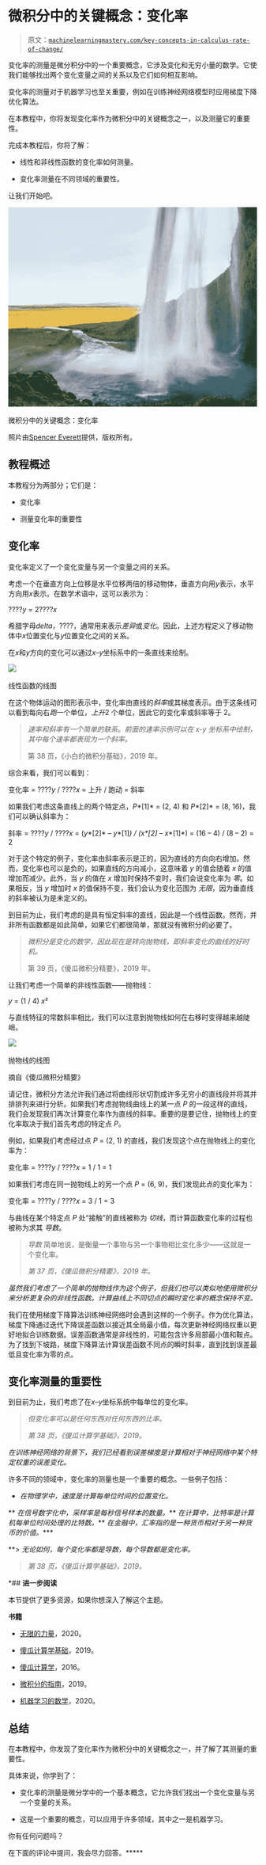# 微积分中的关键概念：变化率

> 原文：[`machinelearningmastery.com/key-concepts-in-calculus-rate-of-change/`](https://machinelearningmastery.com/key-concepts-in-calculus-rate-of-change/)

变化率的测量是微分积分中的一个重要概念，它涉及变化和无穷小量的数学。它使我们能够找出两个变化变量之间的关系以及它们如何相互影响。

变化率的测量对于机器学习也至关重要，例如在训练神经网络模型时应用梯度下降优化算法。

在本教程中，你将发现变化率作为微积分中的关键概念之一，以及测量它的重要性。

完成本教程后，你将了解：

+   线性和非线性函数的变化率如何测量。

+   变化率测量在不同领域的重要性。

让我们开始吧。

![微积分中的关键概念：变化率](img/410b1880d672cb96d6ba5fc8afd42c76.png)

微积分中的关键概念：变化率

照片由[Spencer Everett](https://unsplash.com/photos/h2A-OBT-mn0)提供，版权所有。

## **教程概述**

本教程分为两部分；它们是：

+   变化率

+   测量变化率的重要性

## **变化率**

变化率定义了一个变化变量与另一个变量之间的关系。

考虑一个在垂直方向上位移是水平位移两倍的移动物体，垂直方向用*y*表示，水平方向用*x*表示。在数学术语中，这可以表示为：

????*y* = 2????*x*

希腊字母*delta*，????，通常用来表示*差异*或*变化*。因此，上述方程定义了移动物体中*x*位置变化与*y*位置变化之间的关系。

在*x*和*y*方向的变化可以通过*x*–*y*坐标系中的一条直线来绘制。

![](https://machinelearningmastery.com/wp-content/uploads/2021/06/key_concepts_1.png)

线性函数的线图

在这个物体运动的图形表示中，变化率由直线的*斜率*或其梯度表示。由于这条线可以看到每向右*跑*一个单位，*上升*2 个单位，因此它的变化率或斜率等于 2。

> *速率和斜率有一个简单的联系。前面的速率示例可以在 x-y 坐标系中绘制，其中每个速率都表现为一个斜率。*
> 
> 第 38 页，《小白的微积分基础》，2019 年。

综合来看，我们可以看到：

变化率 = ????*y* / ????*x* = 上升 / 跑动 = 斜率

如果我们考虑这条直线上的两个特定点，*P**[1]* = (2, 4) 和 *P**[2]* = (8, 16)，我们可以确认斜率为：

斜率 = ????*y* / ????*x* = (*y**[2]* – *y**[1]*) / (*x**[2]* – *x**[1]*) = (16 – 4) / (8 – 2) = 2

对于这个特定的例子，变化率由斜率表示是正的，因为直线的方向向右增加。然而，变化率也可以是负的，如果直线的方向减小，这意味着 *y* 的值会随着 *x* 的值增加而减少。此外，当 *y* 的值在 *x* 增加时保持不变时，我们会说变化率为 *零*。如果相反，当 *y* 增加时 *x* 的值保持不变，我们会认为变化范围为 *无限*，因为垂直线的斜率被认为是未定义的。

到目前为止，我们考虑的是具有恒定斜率的直线，因此是一个线性函数。然而，并非所有函数都是如此简单，如果它们都很简单，那就没有微积分的必要了。

> *微积分是变化的数学，因此现在是转向抛物线，即斜率变化的曲线的好时机。*
> 
> 第 39 页，《傻瓜微积分精要》，2019 年。

让我们考虑一个简单的非线性函数——抛物线：

*y* = (1 / 4) *x*²

与直线特征的常数斜率相比，我们可以注意到抛物线如何在右移时变得越来越陡峭。

![](https://machinelearningmastery.com/wp-content/uploads/2021/06/key_concepts_2.png)

抛物线的线图

摘自《傻瓜微积分精要》

请记住，微积分方法允许我们通过将曲线形状切割成许多无穷小的直线段并将其并排排列来进行分析。如果我们考虑抛物线曲线上的某一点 *P* 的一段这样的直线，我们会发现我们再次计算变化率作为直线的斜率。重要的是要记住，抛物线上的变化率取决于我们首先考虑的特定点 *P*。

例如，如果我们考虑经过点 *P* = (2, 1) 的直线，我们发现这个点在抛物线上的变化率为：

变化率 = ????*y* / ????*x* = 1 / 1 = 1

如果我们考虑在同一抛物线上的另一个点 *P* = (6, 9)，我们发现此点的变化率为：

变化率 = ????*y* / ????*x* = 3 / 1 = 3

与曲线在某个特定点 *P* 处“接触”的直线被称为 *切线*，而计算函数变化率的过程也被称为求其 *导数*。

> *导数* 简单地说，是衡量一个事物与另一个事物相比变化多少——这就是一个变化率。
> 
> *第 37 页，《傻瓜微积分精要》，2019 年。*

*虽然我们考虑了一个简单的抛物线作为这个例子，但我们也可以类似地使用微积分来分析更复杂的非线性函数。计算曲线上不同切点的瞬时变化率的概念保持不变。*

我们在使用梯度下降算法训练神经网络时会遇到这样的一个例子。作为优化算法，梯度下降通过迭代下降误差函数以接近其全局最小值，每次更新神经网络权重以更好地拟合训练数据。误差函数通常是非线性的，可能包含许多局部最小值和鞍点。为了找到下坡路，梯度下降算法计算误差函数不同点的瞬时斜率，直到找到误差最低且变化率为零的点。

## **变化率测量的重要性**

到目前为止，我们考虑了在*x*–*y*坐标系统中每单位的变化率。

> *但变化率可以是任何东西对任何东西的比率。*
> 
> *第 38 页，《傻瓜计算学基础》，2019。*

*在训练神经网络的背景下，我们已经看到误差梯度是计算相对于神经网络中某个特定权重的误差变化。*

许多不同的领域中，变化率的测量也是一个重要的概念。一些例子包括：

+   *在物理学中，*速度*是计算每单位时间的位置变化。*

**   *在信号数字化中，*采样率*是每秒信号样本的数量。***   *在计算中，*比特率*是计算机每单位时间处理的比特数。***   *在金融中，*汇率*指的是一种货币相对于另一种货币的价值。****

**> *无论如何，每个变化率都是导数，每个导数都是变化率。*

> *第 38 页，《傻瓜计算学基础》，2019。*

*## **进一步阅读**

本节提供了更多资源，如果你想深入了解这个主题。

**书籍**

+   [无限的力量](https://www.amazon.com/Infinite-Powers-Calculus-Reveals-Universe/dp/0358299284/ref=as_li_ss_tl?dchild=1&keywords=joy+of+x&qid=1606170381&sr=8-2&linkCode=sl1&tag=inspiredalgor-20&linkId=17ed7cfdd9b7dd013730d0699a8652a1&language=en_US)，2020。

+   [傻瓜计算学基础](https://www.amazon.com/Calculus-Essentials-Dummies-Mark-Ryan/dp/1119591201/ref=sr_1_1?dchild=1&keywords=calculus+essentials+for+dummies&qid=1622652214&s=books&sr=1-1)，2019。

+   [傻瓜计算学](https://www.amazon.com/Calculus-Dummies-Math-Science/dp/1119293499/ref=as_li_ss_tl?dchild=1&keywords=calculus&qid=1606170839&sr=8-2&linkCode=sl1&tag=inspiredalgor-20&linkId=539ed0b89e326b6eb27b1a9a028e9cee&language=en_US)，2016。

+   [微积分的指南](https://www.amazon.com/Hitchhikers-Calculus-Classroom-Resource-Materials/dp/1470449625/ref=as_li_ss_tl?dchild=1&keywords=The+Hitchhiker%27s+Guide+to+Calculus&qid=1606170787&sr=8-1&linkCode=sl1&tag=inspiredalgor-20&linkId=f8875fa9736746bf29d78fc0c55553d8&language=en_US)，2019。

+   [机器学习的数学](https://www.amazon.com/Mathematics-Machine-Learning-Peter-Deisenroth/dp/110845514X/ref=as_li_ss_tl?dchild=1&keywords=calculus+machine+learning&qid=1606171788&s=books&sr=1-3&linkCode=sl1&tag=inspiredalgor-20&linkId=209ba69202a6cc0a9f2b07439b4376ca&language=en_US)，2020。

## **总结**

在本教程中，你发现了变化率作为微积分中的关键概念之一，并了解了其测量的重要性。

具体来说，你学到了：

+   变化率的测量是微分学中的一个基本概念，它允许我们找出一个变化变量与另一个变量的关系。

+   这是一个重要的概念，可以应用于许多领域，其中之一是机器学习。

你有任何问题吗？

在下面的评论中提问，我会尽力回答。*****

